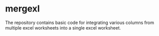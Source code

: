 # mergexl
The repository contains basic code for integrating various columns from multiple excel worksheets into a single excel worksheet.
